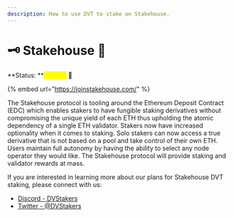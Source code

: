 ```yaml
---
description: How to use DVT to stake on Stakehouse.
---
```


# 🗝 Stakehouse 🧪

**Status: **<mark style="color:yellow;">**Testing**</mark> 🧪

{% embed url="https://joinstakehouse.com/" %}

The Stakehouse protocol is tooling around the Ethereum Deposit Contract (EDC) which enables stakers to have fungible staking derivatives without compromising the unique yield of each ETH thus upholding the atomic dependency of a single ETH validator. Stakers now have increased optionality when it comes to staking. Solo stakers can now access a true derivative that is not based on a pool and take control of their own ETH. Users maintain full autonomy by having the ability to select any node operator they would like. The Stakehouse protocol will provide staking and validator rewards at mass.

If you are interested in learning more about our plans for Stakehouse DVT staking, please connect with us:

* [Discord - DVStakers](https://discord.gg/VbVwqgSdFD)
* [Twitter - @DVStakers](https://twitter.com/DVStakers)
